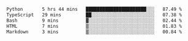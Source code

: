 <!--START_SECTION:waka-->

```txt
Python       5 hrs 44 mins   ██████████████████████░░░   87.49 %
TypeScript   29 mins         ██░░░░░░░░░░░░░░░░░░░░░░░   07.38 %
Bash         9 mins          ▓░░░░░░░░░░░░░░░░░░░░░░░░   02.44 %
HTML         7 mins          ▒░░░░░░░░░░░░░░░░░░░░░░░░   01.83 %
Markdown     3 mins          ▒░░░░░░░░░░░░░░░░░░░░░░░░   00.84 %
```

<!--END_SECTION:waka--> 
 
